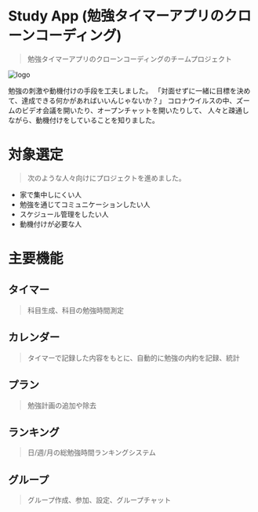 # Study App (勉強タイマーアプリのクローンコーディング)

> 勉強タイマーアプリのクローンコーディングのチームプロジェクト

![logo](./intro.png)

勉強の刺激や動機付けの手段を工夫しました。
「対面せずに一緒に目標を決めて、達成できる何かがあればいいんじゃないか？」
コロナウイルスの中、ズームのビデオ会議を開いたり、オープンチャットを開いたりして、
人々と疎通しながら、動機付けをしていることを知りました。

# 対象選定

> 次のような人々向けにプロジェクトを進めました。

- 家で集中しにくい人
- 勉強を通じてコミュニケーションしたい人
- スケジュール管理をしたい人
- 動機付けが必要な人

# 主要機能

## タイマー

> 科目生成、科目の勉強時間測定

## カレンダー

> タイマーで記録した内容をもとに、自動的に勉強の内約を記録、統計

## プラン

> 勉強計画の追加や除去

## ランキング

> 日/週/月の総勉強時間ランキングシステム

## グループ

> グループ作成、参加、設定、グループチャット
